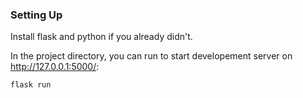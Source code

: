 ### Setting Up
Install flask and python if you already didn't.

In the project directory, you can run to start developement server on http://127.0.0.1:5000/:

```
flask run
```

